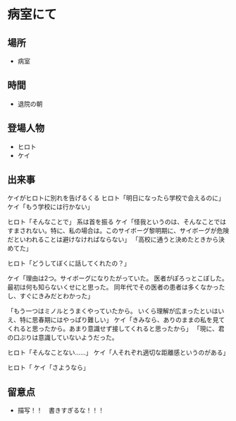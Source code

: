 # 病室にて

## 場所

- 病室

## 時間

- 退院の朝

## 登場人物

- ヒロト
- ケイ

## 出来事

ケイがヒロトに別れを告げるくる
ヒロト「明日になったら学校で会えるのに」
ケイ「もう学校には行かない」

ヒロト「そんなことで」
系は首を振る
ケイ「怪我というのは、そんなことではすまされない。特に、私の場合は。このサイボーグ黎明期に、サイボーグが危険だといわれることは避けなければならない」
「高校に通うと決めたときから決めてた」

ヒロト「どうしてぼくに話してくれたの？」

ケイ「理由は2つ。サイボーグになりたがっていた。
医者がぽろっとこぼした。最初は何も知らないくせにと思った。
同年代でその医者の患者は多くなかったし、すぐにきみだとわかった」

「もう一つはミノルとうまくやっていたから。
いくら理解が広まったといはいえ、特に思春期にはやっぱり難しい」
ケイ「きみなら、ありのままの私を見てくれると思ったから。あまり意識せず接してくれると思ったから」
「現に、君の口ぶりは意識していないようだった。

ヒロト「そんなことない……」
ケイ「人それぞれ適切な距離感というのがある」

ヒロト「
ケイ「さようなら」

## 留意点

- 描写！！　書きすぎるな！！！

